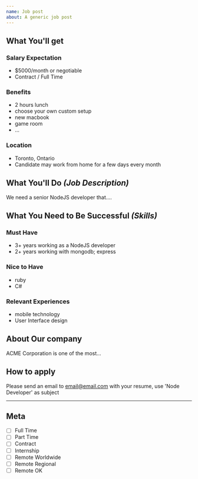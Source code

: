 ```yaml
---
name: Job post
about: A generic job post
---
```


<!--

PLEASE REVIEW RULES BEFORE POSTING:
https://github.com/TechnologyMasters/jobs/blob/master/README.md#employers

# Issue title format: [Company Name] - [Job Title] - [Location] - [Salary] [Currency]/[Frequency]

-->

## What You'll get

### Salary Expectation

<!--
  - Be sure to specify an actual salary figure, or at least a range
  - Specify a current locale, such as GBP, USD, or CAD

  IMPORTANT: Posts that do not include a salary or range
  will receive a 'needs info' label
-->

- $5000/month or negotiable
- Contract / Full Time

### Benefits

- 2 hours lunch
- choose your own custom setup
- new macbook
- game room
- ...

### Location

<!--
  Please specify your job's policy on remote work (see README for details)
-->

- Toronto, Ontario
- Candidate may work from home for a few days every month

## What You'll Do _(Job Description)_

We need a senior NodeJS developer that....

## What You Need to Be Successful _(Skills)_

### Must Have

- 3+ years working as a NodeJS developer
- 2+ years working with mongodb; express

### Nice to Have

- ruby
- C#

### Relevant Experiences

- mobile technology
- User Interface design

## About Our company

ACME Corporation is one of the most...

## How to apply

Please send an email to [email@email.com](email@email.com) with your resume, use 'Node Developer' as subject

---

## Meta

<!--
  These meta tickboxes automatically apply labels to your post
  Learn more in the README https://github.com/TechnologyMasters/jobs/blob/master/README.md#label-definitions

  Note, you must fill in the checkboxes correctly in order for them to appear as checked in Markdown

  Unfilled examples:
  - [ ] Full Time
  - [ x] Full Time
  - [x ] Full Time

  Filled example:
  - [x] Full Time
-->

- [ ] Full Time
- [ ] Part Time
- [ ] Contract
- [ ] Internship
- [ ] Remote Worldwide
- [ ] Remote Regional
- [ ] Remote OK

